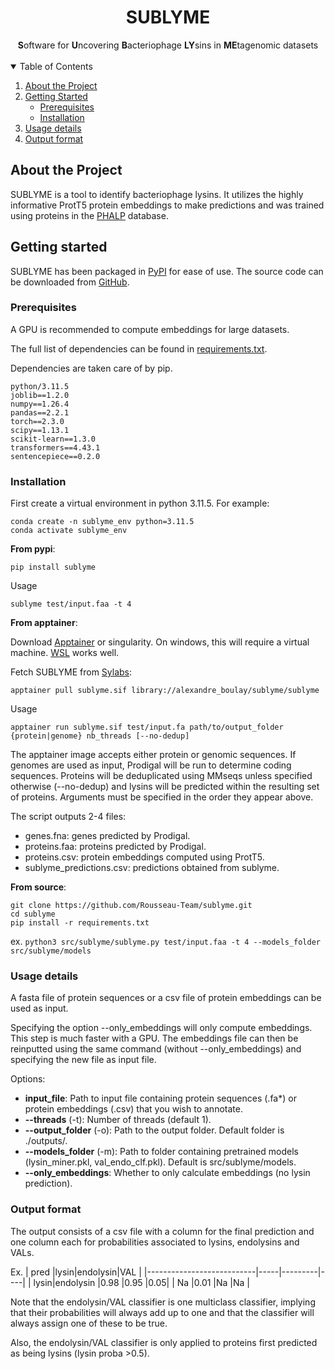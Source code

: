 <h1 align="center">SUBLYME</h1>
<div align="center"> <strong>S</strong>oftware for <strong>U</strong>ncovering <strong>B</strong>acteriophage <strong>LY</strong>sins in <strong>ME</strong>tagenomic datasets</div>
<br>

<!-- TABLE OF CONTENTS -->
<details open>
  <summary>Table of Contents</summary>
  <ol>
    <li>
      <a href="#about-the-project">About the Project</a>
    </li>
    <li>
      <a href="#getting-started">Getting Started</a>
      <ul>
        <li><a href="#prerequisites">Prerequisites</a></li>
        <li><a href="#installation">Installation</a></li>
      </ul>
    </li>
    <li><a href="#usage-details">Usage details</a></li>
    <li><a href="#output-format">Output format</a></li>
  </ol>
</details>

## About the Project

SUBLYME is a tool to identify bacteriophage lysins. It utilizes the highly informative ProtT5
protein embeddings to make predictions and was trained using proteins in the [PHALP](https://phalp.ugent.be/) database.


## Getting started
SUBLYME has been packaged in [PyPI](https://pypi.org/project/sublyme/) for ease of use. The source code can be downloaded from [GitHub](https://github.com/Rousseau-Team/sublyme).


### Prerequisites
A GPU is recommended to compute embeddings for large datasets.

The full list of dependencies can be found in [requirements.txt](https://github.com/Rousseau-Team/sublyme/blob/main/requirements.txt).

Dependencies are taken care of by pip.
```
python/3.11.5
joblib==1.2.0
numpy==1.26.4
pandas==2.2.1
torch==2.3.0
scipy==1.13.1
scikit-learn==1.3.0
transformers==4.43.1
sentencepiece==0.2.0
```


### Installation

First create a virtual environment in python 3.11.5. For example:
```
conda create -n sublyme_env python=3.11.5
conda activate sublyme_env
```


**From pypi**:
```
pip install sublyme
```

Usage
```
sublyme test/input.faa -t 4
```

**From apptainer**:

Download [Apptainer](https://apptainer.org/docs/admin/main/installation.html) or singularity. On windows, this will require a virtual machine.
[WSL](https://learn.microsoft.com/en-us/windows/wsl/install) works well.

Fetch SUBLYME from  [Sylabs](https://cloud.sylabs.io/library/alexandre_boulay/sublyme/sublyme):
```
apptainer pull sublyme.sif library://alexandre_boulay/sublyme/sublyme
```

Usage
```
apptainer run sublyme.sif test/input.fa path/to/output_folder {protein|genome} nb_threads [--no-dedup]
```

The apptainer image accepts either protein or genomic sequences. 
If genomes are used as input, Prodigal will be run to determine coding sequences.
Proteins will be deduplicated using MMseqs unless specified otherwise (--no-dedup) and lysins will be predicted within the resulting set of proteins.
Arguments must be specified in the order they appear above.

The script outputs 2-4 files: 
 - genes.fna: genes predicted by Prodigal.
 - proteins.faa: proteins predicted by Prodigal.
 - proteins.csv: protein embeddings computed using ProtT5.
 - sublyme_predictions.csv: predictions obtained from sublyme.

**From source**:
```
git clone https://github.com/Rousseau-Team/sublyme.git
cd sublyme
pip install -r requirements.txt
```

ex. `python3 src/sublyme/sublyme.py test/input.faa -t 4 --models_folder src/sublyme/models`


### Usage details
A fasta file of protein sequences or a csv file of protein embeddings can be used as input.

Specifying the option --only_embeddings will only compute embeddings. This step is much faster with a GPU.
The embeddings file can then be reinputted using the same command (without --only_embeddings) and specifying the new file as input file.

Options:
- **input_file**:           Path to input file containing protein sequences (.fa*) or protein embeddings (.csv) that you wish to annotate.
- **--threads** (-t):       Number of threads (default 1).
- **--output_folder** (-o): Path to the output folder. Default folder is ./outputs/.
- **--models_folder** (-m): Path to folder containing pretrained models (lysin_miner.pkl, val_endo_clf.pkl). Default is src/sublyme/models.
- **--only_embeddings**:    Whether to only calculate embeddings (no lysin prediction).

### Output format
The output consists of a csv file with a column for the final prediction and one column each for probabilities associated to lysins, endolysins and VALs. 

Ex.
|            pred           |lysin|endolysin|VAL |
|---------------------------|-----|---------|----|
|      lysin\|endolysin     |0.98 |0.95     |0.05|
|             Na            |0.01 |Na       |Na  |

Note that the endolysin/VAL classifier is one multiclass classifier, implying that their probabilities will always add up to one and that the classifier will always assign one of these to be true.

Also, the endolysin/VAL classifier is only applied to proteins first predicted as being lysins (lysin proba >0.5).

